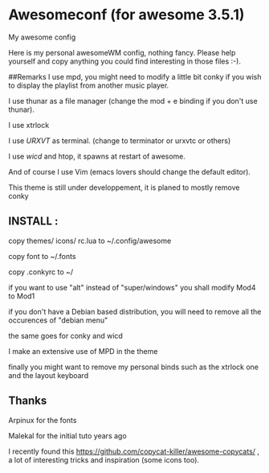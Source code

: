 Awesomeconf (for awesome 3.5.1)
===========

My awesome config

Here is my personal awesomeWM config, nothing fancy. Please help yourself and copy anything you could find interesting in those files :-).


##Remarks
I use mpd, you might need to modify a little bit conky if you wish to display the playlist from another music player.

I use thunar as a file manager (change the mod + e binding if you don't use thunar).

I use xtrlock

I use _URXVT_ as terminal. (change to terminator or urxvtc or others)

I use _wicd_ and htop, it spawns at restart of awesome. 

And of course I use Vim (emacs lovers should change the default editor).

This theme is still under developpement, it is planed to mostly remove conky

## INSTALL :
copy themes/ icons/ rc.lua to ~/.config/awesome

copy font to ~/.fonts

copy .conkyrc to ~/

if you want to use "alt" instead of "super/windows" you shall modify Mod4 to Mod1

if you don't have a Debian based distribution, you will need to remove all the occurences of "debian menu"

the same goes for conky and wicd

I make an extensive use of MPD in the theme

finally you might want to remove my personal binds such as the xtrlock one and the layout keyboard

## Thanks
Arpinux for the fonts

Malekal for the initial tuto years ago

I recently found this https://github.com/copycat-killer/awesome-copycats/ , a lot of interesting tricks and inspiration (some icons too).
